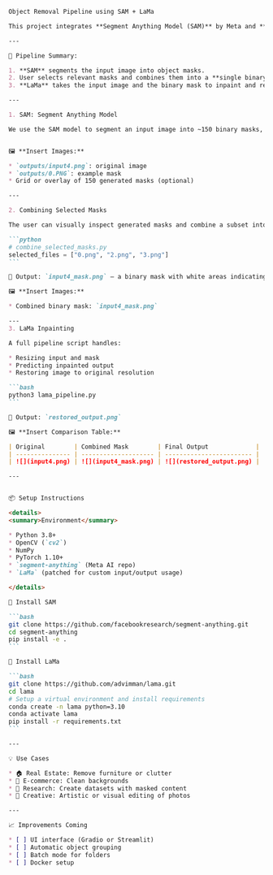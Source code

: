 ````markdown
Object Removal Pipeline using SAM + LaMa

This project integrates **Segment Anything Model (SAM)** by Meta and **LaMa (Look-at-the-mask)** by SAIC-AI to perform high-quality object removal in images. The goal is to let users semantically select and erase unwanted elements from images with visually realistic results.

---

🔄 Pipeline Summary:

1. **SAM** segments the input image into object masks.
2. User selects relevant masks and combines them into a **single binary mask**.
3. **LaMa** takes the input image and the binary mask to inpaint and remove unwanted content.

---

1. SAM: Segment Anything Model

We use the SAM model to segment an input image into ~150 binary masks, each representing an individual object or region.


🖼️ **Insert Images:**

* `outputs/input4.png`: original image
* `outputs/0.PNG`: example mask
* Grid or overlay of 150 generated masks (optional)

---

2. Combining Selected Masks

The user can visually inspect generated masks and combine a subset into a final binary mask used for inpainting.

```python
# combine_selected_masks.py
selected_files = ["0.png", "2.png", "3.png"]
```

📄 Output: `input4_mask.png` — a binary mask with white areas indicating the regions to remove.

🖼️ **Insert Images:**

* Combined binary mask: `input4_mask.png`

---
3. LaMa Inpainting

A full pipeline script handles:

* Resizing input and mask
* Predicting inpainted output
* Restoring image to original resolution

```bash
python3 lama_pipeline.py
```

📄 Output: `restored_output.png`

🖼️ **Insert Comparison Table:**

| Original        | Combined Mask        | Final Output             |
| --------------- | -------------------- | ------------------------ |
| ![](input4.png) | ![](input4_mask.png) | ![](restored_output.png) |

---


📦 Setup Instructions

<details>
<summary>Environment</summary>

* Python 3.8+
* OpenCV (`cv2`)
* NumPy
* PyTorch 1.10+
* `segment-anything` (Meta AI repo)
* `LaMa` (patched for custom input/output usage)

</details>

🏁 Install SAM

```bash
git clone https://github.com/facebookresearch/segment-anything.git
cd segment-anything
pip install -e .
```

🚧 Install LaMa

```bash
git clone https://github.com/advimman/lama.git
cd lama
# Setup a virtual environment and install requirements
conda create -n lama python=3.10
conda activate lama
pip install -r requirements.txt
```

---

💡 Use Cases

* 🏠 Real Estate: Remove furniture or clutter
* 🛒 E-commerce: Clean backgrounds
* 🧪 Research: Create datasets with masked content
* 🎨 Creative: Artistic or visual editing of photos

---

📈 Improvements Coming

* [ ] UI interface (Gradio or Streamlit)
* [ ] Automatic object grouping
* [ ] Batch mode for folders
* [ ] Docker setup

